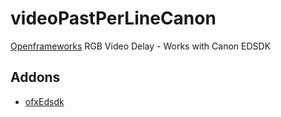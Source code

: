 # videoPastPerLineCanon
[Openframeworks](http://openframeworks.cc/) RGB Video Delay - Works with Canon EDSDK


## Addons
- [ofxEdsdk](https://github.com/kylemcdonald/ofxEdsdk)

